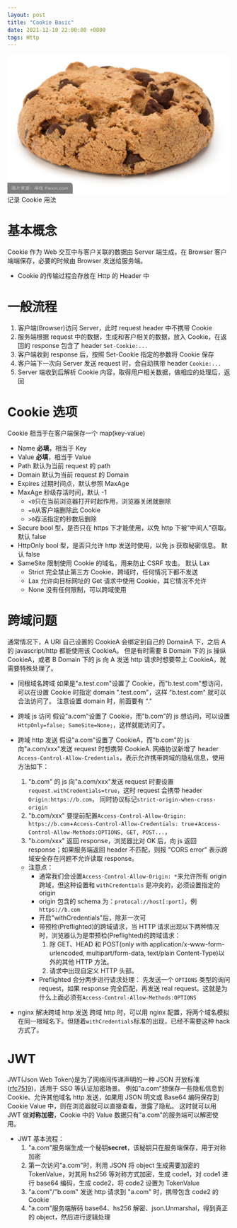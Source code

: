 ```yaml
---
layout: post
title: "Cookie Basic"
date: 2021-12-10 22:00:00 +0800
tags: Http
---
```


![Cookie](/assets/images/2021-12-10-Cookie_1.jpeg)
记录 Cookie 用法

# 基本概念

Cookie 作为 Web 交互中与客户关联的数据由 Server 端生成，在 Browser 客户端端保存，必要的时候由 Browser 发送给服务端。

- Cookie 的传输过程会存放在 Http 的 Header 中

# 一般流程

1. 客户端(Browser)访问 Server，此时 request header 中不携带 Cookie
2. 服务端根据 request 中的数据，生成和客户相关的数据，放入 Cookie，在返回的 response 包含了 header `Set-Cookie:...`
3. 客户端收到 response 后，按照 Set-Cookie 指定的参数将 Cookie 保存
4. 客户端下一次向 Server 发送 request 时，会自动携带 header `Cookie:...`
5. Server 端收到后解析 Cookie 内容，取得用户相关数据，做相应的处理后，返回

# Cookie 选项

Cookie 相当于在客户端保存一个 map(key-value)

- Name
  **必填**，相当于 Key
- Value
  **必填**，相当于 Value
- Path
  默认为当前 request 的 path
- Domain
  默认为当前 request 的 Domain
- Expires
  过期时间点，默认参照 MaxAge
- MaxAge
  秒级存活时间，默认 -1
  - `<0`只在当前浏览器打开时起作用，浏览器关闭就删除
  - `=0`从客户端删除此 Cookie
  - `>0`存活指定的秒数后删除
- Secure
  bool 型，是否只在 https 下才能使用，以免 http 下被"中间人"窃取。
  默认 false
- HttpOnly
  bool 型，是否只允许 http 发送时使用，以免 js 获取秘密信息。
  默认 false
- SameSite
  限制使用 Cookie 的域名，用来防止 CSRF 攻击。
  默认 Lax
  - Strict
    完全禁止第三方 Cookie，跨域时，任何情况下都不发送
  - Lax
    允许向目标网址的 Get 请求中使用 Cookie，其它情况不允许
  - None
    没有任何限制，可以跨域使用

# 跨域问题

通常情况下，A URI 自己设置的 CookieA 会绑定到自己的 DomainA 下，之后 A 的 javascript/http 都能使用该 CookieA。
但是有时需要 B Domain 下的 js 操纵 CookieA，或者 B Domain 下的 js 向 A 发送 http 请求时想要带上 CookieA，就需要特殊处理了。

- 同根域名跨域
  如果是"a.test.com"设置了 Cookie，而"b.test.com"想访问，可以在设置 Cookie 时指定 domain ".test.com"，这样 "b.test.com" 就可以合法访问了。
  注意设置 domain 时，前面要有 "."

- 跨域 js 访问
  假设"a.com"设置了 Cookie，而"b.com"的 js 想访问，可以设置`HttpOnly=false; SameSite=None;`，这样就能访问了。

- 跨域 http 发送
  假设"a.com"设置了 CookieA，而"b.com"的 js 向"a.com/xxx"发送 request 时想携带 CookieA.
  网络协议新增了 header `Access-Control-Allow-Credentials`，表示允许携带跨域的隐私信息，使用方法如下：

  1. "b.com" 的 js 向"a.com/xxx"发送 request 时要设置 `request.withCredentials=true`，这时 request 会携带 header `Origin:https://b.com`，
     同时协议标记`strict-origin-when-cross-origin`
  2. "b.com/xxx" 要提前配置`Access-Control-Allow-Origin: https://b.com`+`Access-Control-Allow-Credentials: true`+`Access-Control-Allow-Methods:OPTIONS, GET, POST...`，
  3. "b.com/xxx" 返回 response，浏览器比对 OK 后，向 js 返回 response；如果服务端返回 header 不匹配，则报 "CORS error" 表示跨域安全存在问题不允许读取 response。

  - 注意点：
    - 通常我们会设置`Access-Control-Allow-Origin: *`来允许所有 origin 跨域，但这种设置和 `withCredentials` 是冲突的，必须设置指定的 origin
    - origin 包含的 schema 为：`protocal://host[:port]`，例`https://b.com`
    - 开启"withCredentials"后，除非一次可
    - 带预检(Preflighted)的跨域请求，当 HTTP 请求出现以下两种情况时，浏览器认为是带预检(Preflighted)的跨域请求：
      1. 除 GET、HEAD 和 POST(only with application/x-www-form-urlencoded, multipart/form-data, text/plain Content-Type)以外的其他 HTTP 方法。
      2. 请求中出现自定义 HTTP 头部。
    - Preflighted 会分两步进行请求处理：
      先发送一个 `OPTIONS` 类型的询问 request，如果 response 完全匹配，再发送 real request。这就是为什么上面必须有`Access-Control-Allow-Methods:OPTIONS`

- nginx 解决跨域 http 发送
  跨域 http 时，可以用 nginx 配置，将两个域名模拟在同一根域名下。但随着`withCredentials`标准的出现，已经不需要这种 hack 方式了。

# JWT

JWT(Json Web Token)是为了网络间传递声明的一种 JSON 开放标准([rfc7519](https://datatracker.ietf.org/doc/html/rfc7519))，适用于 SSO 等认证加密场景。
例如"a.com"想保存一些隐私信息到 Cookie、允许其他域名 http 发送，如果用 JSON 明文或 Base64 编码保存到 Cookie Value 中，则在浏览器就可以直接查看，泄露了隐私。
这时就可以用 JWT 做**对称加密**，Cookie 中的 Value 数据只有"a.com"的服务端可以解密使用。

- JWT 基本流程：
  1. "a.com"服务端生成一个秘钥**secret**，该秘钥只在服务端保存，用于对称加密
  2. 第一次访问"a.com"时，利用 JSON 将 object 生成需要加密的 TokenValue，对其用 hs256 等对称方式加密，生成 code1，对 code1 进行 base64 编码，生成 code2，将 code2 设置为 TokenValue
  3. "a.com"/"b.com" 发送 http 请求到 "a.com" 时，携带包含 code2 的 Cookie
  4. "a.com"服务端解码 base64、hs256 解密、json.Unmarshal，得到真正的 object，然后进行逻辑处理
